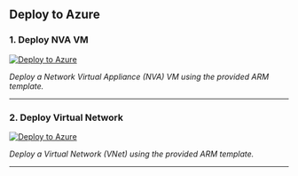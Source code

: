 ## Deploy to Azure

### 1. Deploy NVA VM

[![Deploy to Azure](https://aka.ms/deploytoazurebutton)](https://portal.azure.com/#create/Microsoft.Template/uri/https%3A%2F%2Fraw.githubusercontent.com%2FMicrosoftAzureAaron%2FBicepwiregaurdNVA%2Fmain%2FHATest%2FnvaVM.json)

*Deploy a Network Virtual Appliance (NVA) VM using the provided ARM template.*

---

### 2. Deploy Virtual Network

[![Deploy to Azure](https://aka.ms/deploytoazurebutton)](https://portal.azure.com/#create/Microsoft.Template/uri/https%3A%2F%2Fraw.githubusercontent.com%2FMicrosoftAzureAaron%2FBicepwiregaurdNVA%2Fmain%2FHATest%2Fmain.json)

*Deploy a Virtual Network (VNet) using the provided ARM template.*

---